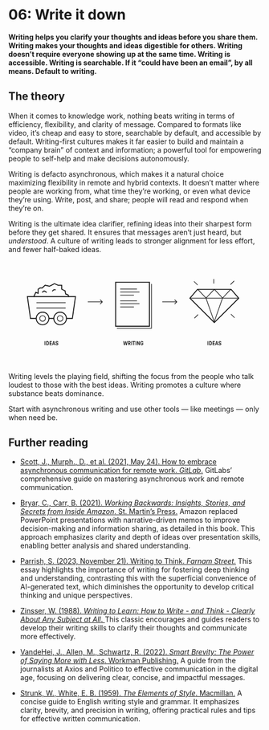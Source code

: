 # 06: Write it down

**Writing helps you clarify your thoughts and ideas before you share them. Writing makes your thoughts and ideas digestible for others. Writing doesn’t require everyone showing up at the same time. Writing is accessible. Writing is searchable. If it “could have been an email”, by all means. Default to writing.**

## The theory

When it comes to knowledge work, nothing beats writing in terms of efficiency, flexibility, and clarity of message. Compared to formats like video, it’s cheap and easy to store, searchable by default, and accessible by default. Writing-first cultures makes it far easier to build and maintain a “company brain” of context and information; a powerful tool for empowering people to self-help and make decisions autonomously.

Writing is defacto asynchronous, which makes it a natural choice maximizing flexibility in remote and hybrid contexts. It doesn’t matter where people are working from, what time they’re working, or even what device they’re using. Write, post, and share; people will read and respond when they’re on.

Writing is the ultimate idea clarifier, refining ideas into their sharpest form before they get shared. It ensures that messages aren’t just heard, but *understood*. A culture of writing leads to stronger alignment for less effort, and fewer half-baked ideas.

<svg xmlns="http://www.w3.org/2000/svg" fill="none" viewBox="0 0 1600 660">
  <title>The Effect of Writing on Ideas</title>
  <path fill="currentColor" d="M229.624 535a.69.69 0 0 1-.504-.216.69.69 0 0 1-.216-.504v-23.76a.69.69 0 0 1 .216-.504.69.69 0 0 1 .504-.216h2.916a.69.69 0 0 1 .504.216.69.69 0 0 1 .216.504v23.76a.69.69 0 0 1-.216.504.69.69 0 0 1-.504.216h-2.916Zm9.949 0a.69.69 0 0 1-.504-.216.69.69 0 0 1-.216-.504v-23.76a.69.69 0 0 1 .216-.504.69.69 0 0 1 .504-.216h7.092c1.632 0 3.036.324 4.212.972 1.2.624 2.148 1.476 2.844 2.556.672.96 1.14 2.16 1.404 3.6.288 1.44.432 3.264.432 5.472 0 1.464-.06 2.724-.18 3.78a13.99 13.99 0 0 1-.576 2.952c-.264.888-.624 1.668-1.08 2.34-.696 1.08-1.644 1.944-2.844 2.592-1.176.624-2.58.936-4.212.936h-7.092Zm7.092-4.356c.816 0 1.548-.18 2.196-.54.648-.384 1.152-.948 1.512-1.692.216-.408.372-.924.468-1.548.096-.624.156-1.332.18-2.124a38.68 38.68 0 0 0 .072-2.34c0-1.464-.048-2.688-.144-3.672-.072-.984-.264-1.764-.576-2.34-.36-.744-.864-1.296-1.512-1.656-.648-.384-1.38-.576-2.196-.576h-3.096a.345.345 0 0 0-.252.108c-.072.048-.108.132-.108.252v15.768c0 .24.12.36.36.36h3.096ZM261.229 535a.69.69 0 0 1-.504-.216.69.69 0 0 1-.216-.504v-23.76a.69.69 0 0 1 .216-.504.69.69 0 0 1 .504-.216h12.312a.69.69 0 0 1 .504.216.69.69 0 0 1 .216.504v2.844a.69.69 0 0 1-.216.504.69.69 0 0 1-.504.216h-8.316a.345.345 0 0 0-.252.108c-.072.048-.108.132-.108.252v5.148c0 .24.12.36.36.36h7.992a.69.69 0 0 1 .504.216.69.69 0 0 1 .216.504v2.844a.69.69 0 0 1-.216.504.69.69 0 0 1-.504.216h-7.992a.345.345 0 0 0-.252.108c-.072.048-.108.132-.108.252v5.76c0 .24.12.36.36.36h8.424a.69.69 0 0 1 .504.216.69.69 0 0 1 .216.504v2.844a.69.69 0 0 1-.216.504.69.69 0 0 1-.504.216h-12.42Zm16.257 0a.684.684 0 0 1-.576-.288.759.759 0 0 1-.072-.648l6.948-23.688a.771.771 0 0 1 .252-.432.67.67 0 0 1 .432-.144h3.996c.384 0 .624.192.72.576l6.912 23.688a.692.692 0 0 1-.108.648.595.595 0 0 1-.54.288h-3.204a.67.67 0 0 1-.432-.144.757.757 0 0 1-.252-.396l-1.368-4.716a1.173 1.173 0 0 0-.216-.36c-.048-.072-.144-.108-.288-.108h-6.516c-.144 0-.252.036-.324.108-.048.048-.096.156-.144.324l-1.332 4.752a.757.757 0 0 1-.252.396.67.67 0 0 1-.432.144h-3.204Zm11.232-9.864a.39.39 0 0 0 .288-.108c.072-.096.084-.216.036-.36l-2.304-8.532c-.024-.168-.12-.252-.288-.252-.144 0-.24.084-.288.252l-2.304 8.532a.581.581 0 0 0 .036.36.39.39 0 0 0 .288.108h4.536Zm18.056 10.296c-1.656 0-3.132-.312-4.428-.936a7.319 7.319 0 0 1-3.024-2.7c-.72-1.2-1.08-2.604-1.08-4.212v-.18a.69.69 0 0 1 .216-.504.69.69 0 0 1 .504-.216h3.06a.69.69 0 0 1 .504.216.69.69 0 0 1 .216.504v.324c0 .72.168 1.356.504 1.908.336.528.804.948 1.404 1.26.624.288 1.32.432 2.088.432 1.152 0 2.088-.312 2.808-.936.72-.648 1.08-1.464 1.08-2.448 0-.912-.276-1.632-.828-2.16-.528-.552-1.32-.984-2.376-1.296l-2.952-.828c-1.728-.504-3.084-1.344-4.068-2.52-.984-1.2-1.476-2.724-1.476-4.572 0-1.392.348-2.628 1.044-3.708a6.98 6.98 0 0 1 2.844-2.556c1.224-.624 2.58-.936 4.068-.936 1.512 0 2.868.288 4.068.864 1.2.576 2.124 1.404 2.772 2.484.672 1.08 1.008 2.304 1.008 3.672v.324a.69.69 0 0 1-.216.504.69.69 0 0 1-.504.216h-2.952a.69.69 0 0 1-.504-.216.69.69 0 0 1-.216-.504v-.288c0-.912-.312-1.632-.936-2.16-.624-.528-1.464-.792-2.52-.792-1.032 0-1.872.276-2.52.828-.648.528-.972 1.224-.972 2.088 0 .864.264 1.548.792 2.052.552.504 1.332.912 2.34 1.224l2.772.828c1.896.552 3.336 1.428 4.32 2.628.984 1.176 1.476 2.712 1.476 4.608 0 1.512-.36 2.856-1.08 4.032-.696 1.152-1.68 2.052-2.952 2.7-1.248.648-2.676.972-4.284.972ZM1260.62 535a.679.679 0 0 1-.5-.216.71.71 0 0 1-.22-.504v-23.76c0-.192.08-.36.22-.504a.679.679 0 0 1 .5-.216h2.92c.19 0 .36.072.5.216.15.144.22.312.22.504v23.76c0 .192-.07.36-.22.504a.679.679 0 0 1-.5.216h-2.92Zm9.95 0a.679.679 0 0 1-.5-.216.672.672 0 0 1-.22-.504v-23.76c0-.192.07-.36.22-.504a.679.679 0 0 1 .5-.216h7.09c1.64 0 3.04.324 4.22.972 1.2.624 2.14 1.476 2.84 2.556.67.96 1.14 2.16 1.4 3.6.29 1.44.44 3.264.44 5.472 0 1.464-.06 2.724-.18 3.78-.1 1.056-.29 2.04-.58 2.952-.26.888-.62 1.668-1.08 2.34-.7 1.08-1.64 1.944-2.84 2.592-1.18.624-2.58.936-4.22.936h-7.09Zm7.09-4.356c.82 0 1.55-.18 2.2-.54.65-.384 1.15-.948 1.51-1.692.22-.408.37-.924.47-1.548.1-.624.16-1.332.18-2.124.05-.792.07-1.572.07-2.34 0-1.464-.05-2.688-.14-3.672-.07-.984-.27-1.764-.58-2.34-.36-.744-.86-1.296-1.51-1.656-.65-.384-1.38-.576-2.2-.576h-3.09c-.1 0-.18.036-.25.108-.08.048-.11.132-.11.252v15.768c0 .24.12.36.36.36h3.09Zm14.57 4.356a.679.679 0 0 1-.5-.216.672.672 0 0 1-.22-.504v-23.76c0-.192.07-.36.22-.504a.679.679 0 0 1 .5-.216h12.31c.19 0 .36.072.51.216a.7.7 0 0 1 .21.504v2.844a.7.7 0 0 1-.21.504.717.717 0 0 1-.51.216h-8.31a.37.37 0 0 0-.26.108c-.07.048-.1.132-.1.252v5.148c0 .24.12.36.36.36h7.99c.19 0 .36.072.5.216.15.144.22.312.22.504v2.844c0 .192-.07.36-.22.504a.679.679 0 0 1-.5.216h-7.99a.37.37 0 0 0-.26.108c-.07.048-.1.132-.1.252v5.76c0 .24.12.36.36.36h8.42c.19 0 .36.072.5.216.15.144.22.312.22.504v2.844c0 .192-.07.36-.22.504a.679.679 0 0 1-.5.216h-12.42Zm16.26 0a.686.686 0 0 1-.58-.288c-.12-.192-.14-.408-.07-.648l6.95-23.688a.727.727 0 0 1 .25-.432.66.66 0 0 1 .43-.144h4c.38 0 .62.192.72.576l6.91 23.688a.71.71 0 0 1-.11.648.595.595 0 0 1-.54.288h-3.2a.689.689 0 0 1-.44-.144.766.766 0 0 1-.25-.396l-1.37-4.716a1.18 1.18 0 0 0-.21-.36c-.05-.072-.15-.108-.29-.108h-6.52c-.14 0-.25.036-.32.108-.05.048-.1.156-.14.324l-1.34 4.752c-.04.168-.13.3-.25.396a.66.66 0 0 1-.43.144h-3.2Zm11.23-9.864c.12 0 .21-.036.29-.108.07-.096.08-.216.03-.36l-2.3-8.532c-.03-.168-.12-.252-.29-.252-.14 0-.24.084-.29.252l-2.3 8.532a.6.6 0 0 0 .03.36c.08.072.17.108.29.108h4.54Zm18.05 10.296c-1.65 0-3.13-.312-4.42-.936a7.323 7.323 0 0 1-3.03-2.7c-.72-1.2-1.08-2.604-1.08-4.212v-.18c0-.192.07-.36.22-.504a.679.679 0 0 1 .5-.216h3.06c.19 0 .36.072.51.216a.7.7 0 0 1 .21.504v.324c0 .72.17 1.356.51 1.908.33.528.8.948 1.4 1.26.62.288 1.32.432 2.09.432 1.15 0 2.09-.312 2.81-.936.72-.648 1.08-1.464 1.08-2.448 0-.912-.28-1.632-.83-2.16-.53-.552-1.32-.984-2.38-1.296l-2.95-.828c-1.73-.504-3.08-1.344-4.07-2.52-.98-1.2-1.47-2.724-1.47-4.572 0-1.392.34-2.628 1.04-3.708a6.995 6.995 0 0 1 2.84-2.556c1.23-.624 2.58-.936 4.07-.936 1.51 0 2.87.288 4.07.864 1.2.576 2.12 1.404 2.77 2.484.67 1.08 1.01 2.304 1.01 3.672v.324c0 .192-.07.36-.22.504a.679.679 0 0 1-.5.216h-2.95a.717.717 0 0 1-.51-.216.7.7 0 0 1-.21-.504v-.288c0-.912-.31-1.632-.94-2.16-.62-.528-1.46-.792-2.52-.792-1.03 0-1.87.276-2.52.828-.65.528-.97 1.224-.97 2.088 0 .864.26 1.548.79 2.052.55.504 1.33.912 2.34 1.224l2.77.828c1.9.552 3.34 1.428 4.32 2.628.99 1.176 1.48 2.712 1.48 4.608 0 1.512-.36 2.856-1.08 4.032-.7 1.152-1.68 2.052-2.95 2.7-1.25.648-2.68.972-4.29.972ZM731.719 535a.827.827 0 0 1-.468-.144.593.593 0 0 1-.216-.396l-4.716-23.76c-.048-.24-.012-.444.108-.612.12-.192.336-.288.648-.288h2.808a.67.67 0 0 1 .432.144c.144.072.228.204.252.396l3.24 16.92c.048.168.144.252.288.252.168 0 .264-.084.288-.252l3.276-16.92a.593.593 0 0 1 .216-.396.827.827 0 0 1 .468-.144h2.916a.67.67 0 0 1 .432.144.551.551 0 0 1 .252.396l3.276 16.92c.048.168.144.252.288.252.168 0 .264-.084.288-.252l3.24-16.92c.024-.192.096-.324.216-.396a.827.827 0 0 1 .468-.144h2.808c.336 0 .552.084.648.252.12.168.156.384.108.648l-4.752 23.76a.551.551 0 0 1-.252.396.67.67 0 0 1-.432.144h-3.96a.827.827 0 0 1-.468-.144.593.593 0 0 1-.216-.396l-3.132-15.804c-.024-.192-.12-.288-.288-.288-.144 0-.24.096-.288.288l-3.132 15.804a.551.551 0 0 1-.252.396.67.67 0 0 1-.432.144h-3.96Zm26.02 0a.69.69 0 0 1-.504-.216.69.69 0 0 1-.216-.504v-23.76a.69.69 0 0 1 .216-.504.69.69 0 0 1 .504-.216h7.2c1.536 0 2.892.336 4.068 1.008a6.823 6.823 0 0 1 2.736 2.736c.672 1.176 1.008 2.52 1.008 4.032 0 1.44-.348 2.712-1.044 3.816-.672 1.08-1.584 2.016-2.736 2.808-.24.168-.372.336-.396.504-.024.144.024.348.144.612l3.888 8.496c.144.312.156.588.036.828s-.336.36-.648.36h-2.916c-.264 0-.468-.048-.612-.144a1.361 1.361 0 0 1-.36-.504l-3.924-8.712a.78.78 0 0 0-.216-.252c-.072-.072-.192-.108-.36-.108h-1.872a.345.345 0 0 0-.252.108c-.072.048-.108.132-.108.252v8.64a.69.69 0 0 1-.216.504.69.69 0 0 1-.504.216h-2.916Zm7.164-13.932a3.15 3.15 0 0 0 1.692-.468 3.248 3.248 0 0 0 1.224-1.26 3.76 3.76 0 0 0 .432-1.764c0-1.056-.312-1.896-.936-2.52-.624-.648-1.428-.972-2.412-.972h-3.168a.345.345 0 0 0-.252.108c-.072.048-.108.132-.108.252v6.264c0 .24.12.36.36.36h3.168ZM777.989 535a.69.69 0 0 1-.504-.216.69.69 0 0 1-.216-.504v-23.76a.69.69 0 0 1 .216-.504.69.69 0 0 1 .504-.216h2.916a.69.69 0 0 1 .504.216.69.69 0 0 1 .216.504v23.76a.69.69 0 0 1-.216.504.69.69 0 0 1-.504.216h-2.916Zm13.549 0a.69.69 0 0 1-.504-.216.69.69 0 0 1-.216-.504v-19.764c0-.24-.12-.36-.36-.36h-4.752a.69.69 0 0 1-.504-.216.69.69 0 0 1-.216-.504v-2.916a.69.69 0 0 1 .216-.504.69.69 0 0 1 .504-.216h14.58a.69.69 0 0 1 .504.216.69.69 0 0 1 .216.504v2.916a.69.69 0 0 1-.216.504.69.69 0 0 1-.504.216h-4.752a.345.345 0 0 0-.252.108c-.072.048-.108.132-.108.252v19.764a.69.69 0 0 1-.216.504.69.69 0 0 1-.504.216h-2.916Zm13.556 0a.69.69 0 0 1-.504-.216.69.69 0 0 1-.216-.504v-23.76a.69.69 0 0 1 .216-.504.69.69 0 0 1 .504-.216h2.916a.69.69 0 0 1 .504.216.69.69 0 0 1 .216.504v23.76a.69.69 0 0 1-.216.504.69.69 0 0 1-.504.216h-2.916Zm9.95 0a.69.69 0 0 1-.504-.216.69.69 0 0 1-.216-.504v-23.76a.69.69 0 0 1 .216-.504.69.69 0 0 1 .504-.216h3.6c.216 0 .384.048.504.144.12.096.228.252.324.468l5.904 14.904c.072.168.18.24.324.216.168-.024.252-.12.252-.288V510.52a.69.69 0 0 1 .216-.504.69.69 0 0 1 .504-.216h2.916a.69.69 0 0 1 .504.216.69.69 0 0 1 .216.504v23.76a.69.69 0 0 1-.216.504.69.69 0 0 1-.504.216h-3.6c-.216 0-.384-.048-.504-.144-.12-.096-.228-.252-.324-.468l-5.94-14.904c-.048-.168-.156-.24-.324-.216-.144.024-.216.12-.216.288v14.724a.69.69 0 0 1-.216.504.69.69 0 0 1-.504.216h-2.916Zm29.074.432c-1.68 0-3.144-.336-4.392-1.008a7.44 7.44 0 0 1-2.88-2.772c-.624-.96-1.044-2.148-1.26-3.564-.216-1.44-.324-3.336-.324-5.688 0-1.536.036-2.844.108-3.924.096-1.104.252-2.1.468-2.988.24-.912.576-1.692 1.008-2.34a7.44 7.44 0 0 1 2.88-2.772c1.248-.672 2.712-1.008 4.392-1.008 1.608 0 3.036.324 4.284.972 1.272.624 2.256 1.524 2.952 2.7.72 1.152 1.08 2.484 1.08 3.996a.69.69 0 0 1-.216.504.69.69 0 0 1-.504.216h-2.988a.816.816 0 0 1-.54-.216.69.69 0 0 1-.216-.504 3.467 3.467 0 0 0-.504-1.728c-.288-.504-.72-.888-1.296-1.152-.576-.288-1.26-.432-2.052-.432-.864 0-1.62.192-2.268.576-.648.384-1.14.96-1.476 1.728-.192.408-.336.936-.432 1.584a18.26 18.26 0 0 0-.18 2.232c-.024.84-.036 1.692-.036 2.556 0 1.704.036 3.048.108 4.032.072.984.252 1.776.54 2.376.36.816.864 1.428 1.512 1.836.672.408 1.44.612 2.304.612.816 0 1.512-.156 2.088-.468a3.136 3.136 0 0 0 1.332-1.404c.312-.624.468-1.368.468-2.232v-1.332c0-.12-.036-.204-.108-.252-.048-.072-.132-.108-.252-.108h-3.024a.69.69 0 0 1-.504-.216.69.69 0 0 1-.216-.504v-2.664a.69.69 0 0 1 .216-.504.69.69 0 0 1 .504-.216h7.02a.69.69 0 0 1 .504.216.69.69 0 0 1 .216.504v4.176c0 2.064-.324 3.78-.972 5.148-.648 1.368-1.596 2.388-2.844 3.06-1.224.648-2.724.972-4.5.972ZM1066.41 262.414c.79-.781.79-2.047 0-2.828l-12.72-12.728a2.001 2.001 0 0 0-2.83 2.828L1062.17 261l-11.31 11.314a2.001 2.001 0 0 0 2.83 2.828l12.72-12.728ZM1065 259h-92v4h92v-4ZM595.414 262.414a2 2 0 0 0 0-2.828l-12.728-12.728a2 2 0 1 0-2.828 2.828L591.172 261l-11.314 11.314a2 2 0 1 0 2.828 2.828l12.728-12.728ZM594 259h-92v4h92v-4Z"/>
  <path stroke="currentColor" stroke-width="4" d="m1250 238 52 148 52-148M1407 181l-52.5 56-52.5-56"/>
  <path stroke="currentColor" stroke-width="4" d="m1303 181-53 56-53-56"/>
  <path stroke="currentColor" stroke-width="6" d="M1456.64 237.682 1408.91 182h-213.18L1148 237.682 1302.32 392l154.32-154.318Z"/>
  <path stroke="currentColor" stroke-width="4" d="M1148 238h308.64M1199.41 341.414l-23 23M1407.41 338.586l23 23M1404.59 151.586l23-23M1196.59 154.414l-23-23M1299 145v-28"/>
  <path stroke="currentColor" stroke-width="6" d="M678 137h214v278H678z"/>
  <path stroke="currentColor" stroke-width="4" d="M707 180h106M707 199h122M707 219h87M707 254h106M707 273h122M707 293h87M686 428h219V148"/>
  <circle cx="327" cy="366" r="40" stroke="currentColor" stroke-width="6"/>
  <circle cx="327" cy="365.999" r="17.872" stroke="currentColor" stroke-width="4"/>
  <circle cx="216" cy="366" r="40" stroke="currentColor" stroke-width="6"/>
  <circle cx="216" cy="365.999" r="17.872" stroke="currentColor" stroke-width="4"/>
  <path stroke="currentColor" stroke-width="6" d="M174.286 366h-34.754L120 228h304l-19.532 138h-35.897M288 366h-32"/>
  <path stroke="currentColor" stroke-width="6" d="m160 229 13-28 15 6v-26l12-8h14l18-17 27 6 13-6 19-10 23 10h23v25l21 10 4 20 15 6 6 12"/>
  <path stroke="currentColor" stroke-width="6" d="m277 194 9.5-9.5H299M213 201l13-9 16 9"/>
  <path stroke="currentColor" stroke-width="4" d="M177 266h185M177 300h185"/>
</svg>

Writing levels the playing field, shifting the focus from the people who talk loudest to those with the best ideas. Writing promotes a culture where substance beats dominance.

Start with asynchronous writing and use other tools — like meetings — only when need be.

## Further reading

- [Scott, J., Murph., D., et al. (2021, May 24). How to embrace asynchronous communication for remote work. _GitLab_.](https://handbook.gitlab.com/handbook/company/culture/all-remote/asynchronous/)
GitLabs’ comprehensive guide on mastering asynchronous work and remote communication.

- [Bryar, C., Carr, B. (2021). _Working Backwards: Insights, Stories, and Secrets from Inside Amazon_. St. Martin’s Press.](https://lccn.loc.gov/2020037477)
Amazon replaced PowerPoint presentations with narrative-driven memos to improve decision-making and information sharing, as detailed in this book. This approach emphasizes clarity and depth of ideas over presentation skills, enabling better analysis and shared understanding.

- [Parrish, S. (2023, November 21). Writing to Think. _Farnam Street_.](https://fs.blog/writing-to-think/)
This essay highlights the importance of writing for fostering deep thinking and understanding, contrasting this with the superficial convenience of AI-generated text, which diminishes the opportunity to develop critical thinking and unique perspectives.

- [Zinsser, W. (1988). _Writing to Learn: How to Write - and Think - Clearly About Any Subject at All_. ](https://www.goodreads.com/book/show/585474.Writing_to_Learn)
This classic encourages and guides readers to develop their writing skills to clarify their thoughts and communicate more effectively.

- [VandeHei, J., Allen, M., Schwartz, R. (2022). _Smart Brevity: The Power of Saying More with Less_. Workman Publishing.](https://lccn.loc.gov/2022045170)
A guide from the journalists at Axios and Politico to effective communication in the digital age, focusing on delivering clear, concise, and impactful messages.

- [Strunk, W., White, E. B. (1959). _The Elements of Style_. Macmillan.](https://lccn.loc.gov/59009950)
A concise guide to English writing style and grammar. It emphasizes clarity, brevity, and precision in writing, offering practical rules and tips for effective written communication.
